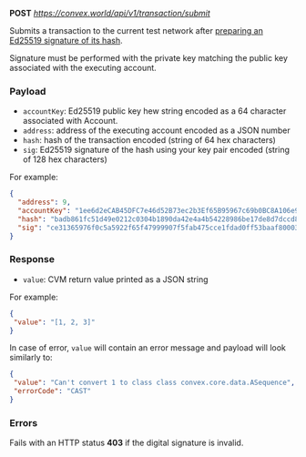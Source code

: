 **POST** *https://convex.world/api/v1/transaction/submit*

Submits a transaction to the current test network after [preparing an Ed25519 signature of its hash](/rest-api/prepare-transaction).

Signature must be performed with the private key matching the public key associated with the executing account.


### Payload

- `accountKey`: Ed25519 public key hew string encoded as a 64 character associated with Account.
- `address`:  address of the executing account encoded as a JSON number
- `hash`: hash of the transaction encoded (string of 64 hex characters)
- `sig`: Ed25519 signature of the hash using your key pair encoded (string of 128 hex characters)

For example:

```json
{
  "address": 9,
  "accountKey": "1ee6d2eCAB45DFC7e46d52B73ec2b3Ef65B95967c69b0BC8A106e97C214bb812",
  "hash": "badb861fc51d49e0212c0304b1890da42e4a4b54228986be17de8d7dccd845e2",
  "sig": "ce31365976f0c5a5922f65f47999907f5fab475cce1fdad0ff53baaf800036a4ed1783b6dbb98b14a25e1bfffd140749223f6914b86533e6fa9811de0733cc0b"
}
```

### Response

- `value`: CVM return value printed as a JSON string

For example:

 ```json
{
  "value": "[1, 2, 3]"
}
```

In case of error, `value` will contain an error message and payload will look similarly to:

 ```json
{
  "value": "Can't convert 1 to class class convex.core.data.ASequence",
  "errorCode": "CAST"
}
```

### Errors

Fails with an HTTP status **403** if the digital signature is invalid.
